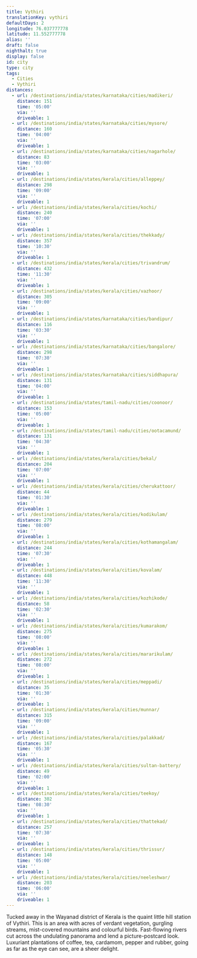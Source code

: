 ```yaml
---
title: Vythiri
translationKey: vythiri
defaultDays: 2
longitude: 76.037777778
latitude: 11.552777778
alias: ''
draft: false
nighthalt: true
display: false
id: city
type: city
tags:
  - Cities
  - Vythiri
distances:
  - url: /destinations/india/states/karnataka/cities/madikeri/
    distance: 151
    time: '05:00'
    via: ''
    driveable: 1
  - url: /destinations/india/states/karnataka/cities/mysore/
    distance: 160
    time: '04:00'
    via: ''
    driveable: 1
  - url: /destinations/india/states/karnataka/cities/nagarhole/
    distance: 83
    time: '03:00'
    via: ''
    driveable: 1
  - url: /destinations/india/states/kerala/cities/alleppey/
    distance: 298
    time: '09:00'
    via: ''
    driveable: 1
  - url: /destinations/india/states/kerala/cities/kochi/
    distance: 240
    time: '07:00'
    via: ''
    driveable: 1
  - url: /destinations/india/states/kerala/cities/thekkady/
    distance: 357
    time: '10:30'
    via: ''
    driveable: 1
  - url: /destinations/india/states/kerala/cities/trivandrum/
    distance: 432
    time: '11:30'
    via: ''
    driveable: 1
  - url: /destinations/india/states/kerala/cities/vazhoor/
    distance: 305
    time: '09:00'
    via: ''
    driveable: 1
  - url: /destinations/india/states/karnataka/cities/bandipur/
    distance: 116
    time: '03:30'
    via: ''
    driveable: 1
  - url: /destinations/india/states/karnataka/cities/bangalore/
    distance: 298
    time: '07:30'
    via: ''
    driveable: 1
  - url: /destinations/india/states/karnataka/cities/siddhapura/
    distance: 131
    time: '04:00'
    via: ''
    driveable: 1
  - url: /destinations/india/states/tamil-nadu/cities/coonoor/
    distance: 153
    time: '05:00'
    via: ''
    driveable: 1
  - url: /destinations/india/states/tamil-nadu/cities/ootacamund/
    distance: 131
    time: '04:30'
    via: ''
    driveable: 1
  - url: /destinations/india/states/kerala/cities/bekal/
    distance: 204
    time: '07:00'
    via: ''
    driveable: 1
  - url: /destinations/india/states/kerala/cities/cherukattoor/
    distance: 44
    time: '01:30'
    via: ''
    driveable: 1
  - url: /destinations/india/states/kerala/cities/kodikulam/
    distance: 279
    time: '08:00'
    via: ''
    driveable: 1
  - url: /destinations/india/states/kerala/cities/kothamangalam/
    distance: 244
    time: '07:30'
    via: ''
    driveable: 1
  - url: /destinations/india/states/kerala/cities/kovalam/
    distance: 448
    time: '11:30'
    via: ''
    driveable: 1
  - url: /destinations/india/states/kerala/cities/kozhikode/
    distance: 58
    time: '02:30'
    via: ''
    driveable: 1
  - url: /destinations/india/states/kerala/cities/kumarakom/
    distance: 275
    time: '08:00'
    via: ''
    driveable: 1
  - url: /destinations/india/states/kerala/cities/mararikulam/
    distance: 272
    time: '08:00'
    via: ''
    driveable: 1
  - url: /destinations/india/states/kerala/cities/meppadi/
    distance: 35
    time: '01:30'
    via: ''
    driveable: 1
  - url: /destinations/india/states/kerala/cities/munnar/
    distance: 315
    time: '09:00'
    via: ''
    driveable: 1
  - url: /destinations/india/states/kerala/cities/palakkad/
    distance: 167
    time: '05:30'
    via: ''
    driveable: 1
  - url: /destinations/india/states/kerala/cities/sultan-battery/
    distance: 49
    time: '02:00'
    via: ''
    driveable: 1
  - url: /destinations/india/states/kerala/cities/teekoy/
    distance: 302
    time: '08:30'
    via: ''
    driveable: 1
  - url: /destinations/india/states/kerala/cities/thattekad/
    distance: 257
    time: '07:30'
    via: ''
    driveable: 1
  - url: /destinations/india/states/kerala/cities/thrissur/
    distance: 148
    time: '05:00'
    via: ''
    driveable: 1
  - url: /destinations/india/states/kerala/cities/neeleshwar/
    distance: 203
    time: '06:00'
    via: ''
    driveable: 1
---
```












































































































































































































Tucked away in the Wayanad district of Kerala is the quaint little hill station of Vythiri. This is an area with acres of verdant vegetation, gurgling streams, mist-covered mountains and colourful birds. Fast-flowing rivers cut across the undulating panorama and lend a picture-postcard look. Luxuriant plantations of coffee, tea, cardamom, pepper and rubber, going as far as the eye can see, are a sheer delight.    
